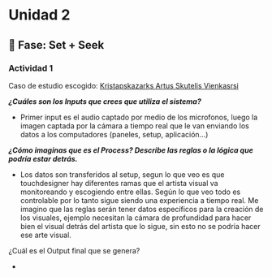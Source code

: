 # Unidad 2

## 🔎 Fase: Set + Seek

### Actividad 1

Caso de estudio escogido: [Kristapskazarks Artus Skutelis Vienkasrsi](https://kristapskazaks.com/arturs-skutelis-vienkarsi-vardi) 

***¿Cuáles son los Inputs que crees que utiliza el sistema?***

- Primer input es el audio captado por medio de los microfonos, luego la imagen captada por la cámara a tiempo real que le van enviando los datos a los computadores (paneles, setup, aplicación...)
  

***¿Cómo imaginas que es el Process? Describe las reglas o la lógica que podría estar detrás.***

- Los datos son transferidos al setup, segun lo que veo es que touchdesigner hay diferentes ramas que el artista visual va monitoreando y escogiendo entre ellas. Según lo que veo todo es controlable por lo tanto sigue siendo una experiencia a tiempo real. Me imagino que las reglas serán tener datos específicos para la creación de los visuales, ejemplo necesitan la cámara de profundidad para hacer bien el visual detrás del artista que lo sigue, sin esto no se podría hacer ese arte visual.

¿Cuál es el Output final que se genera?

- 
